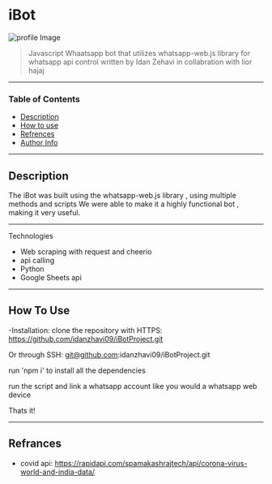 # iBot

![profile Image]('iBotImage.jpeg')

>Javascript Whaatsapp bot that utilizes whatsapp-web.js library for whatsapp api control 
>written by Idan Zehavi in collabration with lior hajaj

---

### Table of Contents
- [Description](#description)
- [How to use](#how-to-use)
- [Refrences](#refrences)
- [Author Info](#author-Info)

---

## Description

The iBot was built using the whatsapp-web.js library , using multiple methods and scripts
We were able to make it a highly functional bot , making it very useful.

---

Technologies
- Web scraping with request and cheerio
- api calling
- Python
- Google Sheets api

---

## How To Use

-Installation:
  clone the repository with HTTPS:
  https://github.com/idanzhavi09/iBotProject.git

  Or through SSH:
  git@github.com:idanzhavi09/iBotProject.git

  run 'npm i' to install all the dependencies

run the script and link a whatsapp account like you would a whatsapp web device

Thats it!

---

## Refrances

- covid api: https://rapidapi.com/spamakashrajtech/api/corona-virus-world-and-india-data/
